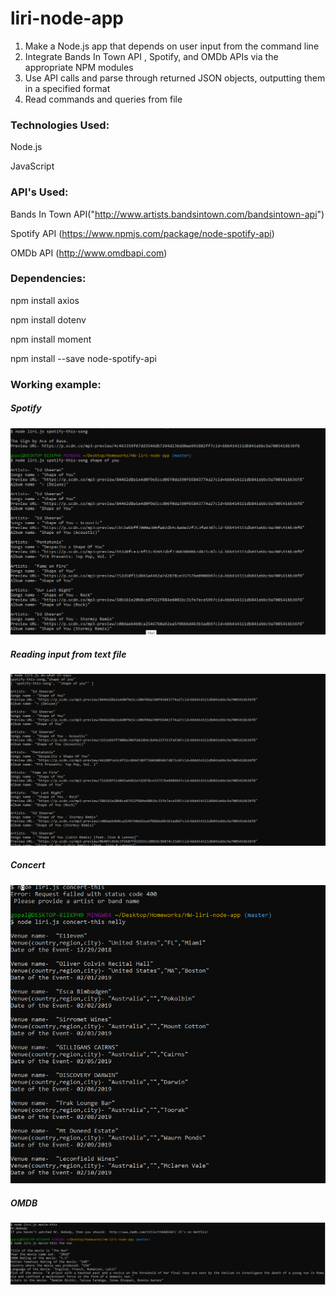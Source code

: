 # liri-node-app

1. Make a Node.js app that depends on user input from the command line
2. Integrate Bands In Town API , Spotify, and OMDb APIs via the appropriate NPM modules
3. Use API calls and parse through returned JSON objects, outputting them in a specified format
4. Read commands and queries from file


<h3>Technologies Used:</h3>

Node.js

JavaScript

<h3>API's Used:</h3>

Bands In Town API("http://www.artists.bandsintown.com/bandsintown-api")

Spotify API (https://www.npmjs.com/package/node-spotify-api)

OMDb API (http://www.omdbapi.com)

<h3>Dependencies:</h3>

npm install axios

npm install dotenv
 
npm install moment
  
npm install --save node-spotify-api

<h3>Working example:</h3>

<h5>Spotify</h5>

![Spotify](./images/picture.PNG)

<h5>Reading input from text file</h5>

![Spotify](./images/picture1.PNG)

<h5>Concert</h5>

![Spotify](./images/picture2.PNG)

<h5>OMDB</h5>

![Spotify](./images/picture3.PNG)